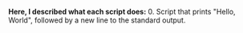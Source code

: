 **Here, I described what each script does:**
0. Script that prints "Hello, World", followed by a new line to the standard output.
